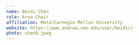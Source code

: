 ```yaml
---
name: Beidi Chen
role: Area Chair
affiliation: Meta/Carnegie Mellon University
website: https://www.andrew.cmu.edu/user/beidic/
photo: chen0.jpeg
---
```

